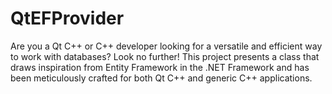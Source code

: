 # QtEFProvider
Are you a Qt C++ or C++ developer looking for a versatile and efficient way to work with databases? Look no further! This project presents a class that draws inspiration from Entity Framework in the .NET Framework and has been meticulously crafted for both Qt C++ and generic C++ applications.
